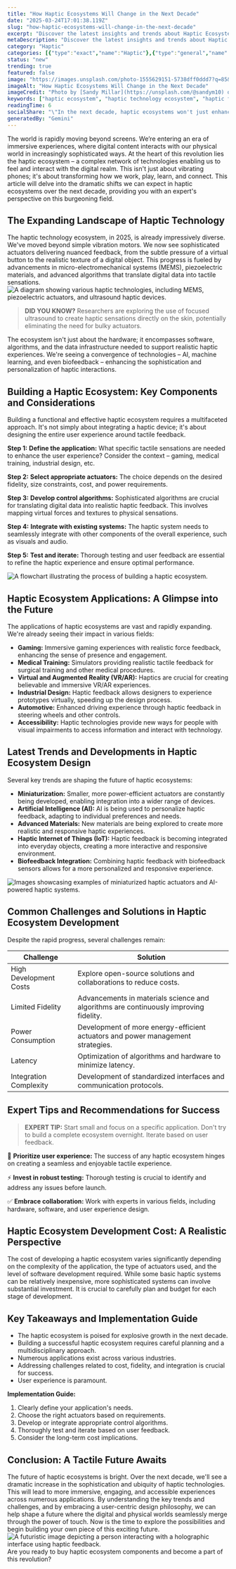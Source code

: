 ```yaml
---
title: "How Haptic Ecosystems Will Change in the Next Decade"
date: "2025-03-24T17:01:38.119Z"
slug: "how-haptic-ecosystems-will-change-in-the-next-decade"
excerpt: "Discover the latest insights and trends about Haptic Ecosystems. This comprehensive guide covers everything you need to know about Haptic Ecosystems in 2025."
metaDescription: "Discover the latest insights and trends about Haptic Ecosystems. This comprehensive guide covers everything you need to know about Haptic Ecosystems in 202..."
category: "Haptic"
categories: [{"type":"exact","name":"Haptic"},{"type":"general","name":"Human-Computer Interaction"},{"type":"medium","name":"Virtual Reality"},{"type":"specific","name":"Force Feedback"},{"type":"niche","name":"Actuator Design"}]
status: "new"
trending: true
featured: false
image: "https://images.unsplash.com/photo-1555629151-5738dff0ddd7?q=85&w=1200&fit=max&fm=webp&auto=compress"
imageAlt: "How Haptic Ecosystems Will Change in the Next Decade"
imageCredit: "Photo by [Sandy Millar](https://unsplash.com/@sandym10) on Unsplash"
keywords: ["haptic ecosystem", "haptic technology ecosystem", "haptic feedback ecosystem", "building a haptic ecosystem", "haptic ecosystem design", "best haptic ecosystem solutions", "haptic ecosystem development cost", "haptic ecosystem applications", "future of haptic ecosystems", "buy haptic ecosystem components"]
readingTime: 6
socialShare: "\"In the next decade, haptic ecosystems won't just enhance our digital interactions – they'll redefine them entirely. Prepare for a world where touch is the ultimate interface.\""
generatedBy: "Gemini"
---
```




The world is rapidly moving beyond screens.  We’re entering an era of immersive experiences, where digital content interacts with our physical world in increasingly sophisticated ways.  At the heart of this revolution lies the haptic ecosystem – a complex network of technologies enabling us to feel and interact with the digital realm.  This isn't just about vibrating phones; it's about transforming how we work, play, learn, and connect. This article will delve into the dramatic shifts we can expect in haptic ecosystems over the next decade, providing you with an expert's perspective on this burgeoning field.

## The Expanding Landscape of Haptic Technology

The haptic technology ecosystem, in 2025, is already impressively diverse. We've moved beyond simple vibration motors.  We now see sophisticated actuators delivering nuanced feedback, from the subtle pressure of a virtual button to the realistic texture of a digital object.  This progress is fueled by advancements in micro-electromechanical systems (MEMS), piezoelectric materials, and advanced algorithms that translate digital data into tactile sensations.  ![A diagram showing various haptic technologies, including MEMS, piezoelectric actuators, and ultrasound haptic devices.](https://images.unsplash.com/photo-1719933564912-a0be09d48f25?q=85&w=1200&fit=max&fm=webp&auto=compress)

> **DID YOU KNOW?**  Researchers are exploring the use of focused ultrasound to create haptic sensations directly on the skin, potentially eliminating the need for bulky actuators.

The ecosystem isn't just about the hardware; it encompasses software, algorithms, and the data infrastructure needed to support realistic haptic experiences.  We're seeing a convergence of technologies – AI, machine learning, and even biofeedback – enhancing the sophistication and personalization of haptic interactions.

##  Building a Haptic Ecosystem: Key Components and Considerations

Building a functional and effective haptic ecosystem requires a multifaceted approach.  It's not simply about integrating a haptic device; it's about designing the entire user experience around tactile feedback.

**Step 1:** **Define the application:** What specific tactile sensations are needed to enhance the user experience?  Consider the context – gaming, medical training, industrial design, etc.

**Step 2:** **Select appropriate actuators:**  The choice depends on the desired fidelity, size constraints, cost, and power requirements.

**Step 3:** **Develop control algorithms:**  Sophisticated algorithms are crucial for translating digital data into realistic haptic feedback.  This involves mapping virtual forces and textures to physical sensations.

**Step 4:** **Integrate with existing systems:** The haptic system needs to seamlessly integrate with other components of the overall experience, such as visuals and audio.

**Step 5:** **Test and iterate:**  Thorough testing and user feedback are essential to refine the haptic experience and ensure optimal performance.

![A flowchart illustrating the process of building a haptic ecosystem.](https://images.unsplash.com/photo-1735406752483-da6a6a91cca1?q=85&w=1200&fit=max&fm=webp&auto=compress)

## Haptic Ecosystem Applications: A Glimpse into the Future

The applications of haptic ecosystems are vast and rapidly expanding.  We're already seeing their impact in various fields:

* **Gaming:**  Immersive gaming experiences with realistic force feedback, enhancing the sense of presence and engagement.
* **Medical Training:**  Simulators providing realistic tactile feedback for surgical training and other medical procedures.
* **Virtual and Augmented Reality (VR/AR):**  Haptics are crucial for creating believable and immersive VR/AR experiences.
* **Industrial Design:**  Haptic feedback allows designers to experience prototypes virtually, speeding up the design process.
* **Automotive:**  Enhanced driving experience through haptic feedback in steering wheels and other controls.
* **Accessibility:**  Haptic technologies provide new ways for people with visual impairments to access information and interact with technology.

##  Latest Trends and Developments in Haptic Ecosystem Design

Several key trends are shaping the future of haptic ecosystems:

* **Miniaturization:**  Smaller, more power-efficient actuators are constantly being developed, enabling integration into a wider range of devices.
* **Artificial Intelligence (AI):** AI is being used to personalize haptic feedback, adapting to individual preferences and needs.
* **Advanced Materials:**  New materials are being explored to create more realistic and responsive haptic experiences.
* **Haptic Internet of Things (IoT):**  Haptic feedback is becoming integrated into everyday objects, creating a more interactive and responsive environment.
* **Biofeedback Integration:**  Combining haptic feedback with biofeedback sensors allows for a more personalized and responsive experience.

![Images showcasing examples of miniaturized haptic actuators and AI-powered haptic systems.](https://images.unsplash.com/photo-1649347173692-adaec802cfdc?q=85&w=1200&fit=max&fm=webp&auto=compress)

## Common Challenges and Solutions in Haptic Ecosystem Development

Despite the rapid progress, several challenges remain:

| Challenge                     | Solution                                                                     |
|------------------------------|-----------------------------------------------------------------------------|
| High Development Costs        | Explore open-source solutions and collaborations to reduce costs.            |
| Limited Fidelity             | Advancements in materials science and algorithms are continuously improving fidelity.|
| Power Consumption            | Development of more energy-efficient actuators and power management strategies. |
| Latency                      | Optimization of algorithms and hardware to minimize latency.                  |
| Integration Complexity       | Development of standardized interfaces and communication protocols.             |

## Expert Tips and Recommendations for Success

> **EXPERT TIP:**  Start small and focus on a specific application.  Don't try to build a complete ecosystem overnight.  Iterate based on user feedback.

🔑 **Prioritize user experience:** The success of any haptic ecosystem hinges on creating a seamless and enjoyable tactile experience.

⚡ **Invest in robust testing:** Thorough testing is crucial to identify and address any issues before launch.

✅ **Embrace collaboration:**  Work with experts in various fields, including hardware, software, and user experience design.

##  Haptic Ecosystem Development Cost: A Realistic Perspective

The cost of developing a haptic ecosystem varies significantly depending on the complexity of the application, the type of actuators used, and the level of software development required.  While some basic haptic systems can be relatively inexpensive, more sophisticated systems can involve substantial investment.  It is crucial to carefully plan and budget for each stage of development.

## Key Takeaways and Implementation Guide

* The haptic ecosystem is poised for explosive growth in the next decade.
* Building a successful haptic ecosystem requires careful planning and a multidisciplinary approach.
* Numerous applications exist across various industries.
* Addressing challenges related to cost, fidelity, and integration is crucial for success.
* User experience is paramount.

**Implementation Guide:**

1.  Clearly define your application's needs.
2.  Choose the right actuators based on requirements.
3.  Develop or integrate appropriate control algorithms.
4.  Thoroughly test and iterate based on user feedback.
5.  Consider the long-term cost implications.

## Conclusion:  A Tactile Future Awaits

The future of haptic ecosystems is bright.  Over the next decade, we'll see a dramatic increase in the sophistication and ubiquity of haptic technologies.  This will lead to more immersive, engaging, and accessible experiences across numerous applications.  By understanding the key trends and challenges, and by embracing a user-centric design philosophy, we can help shape a future where the digital and physical worlds seamlessly merge through the power of touch.  Now is the time to explore the possibilities and begin building your own piece of this exciting future.  ![A futuristic image depicting a person interacting with a holographic interface using haptic feedback.](https://images.unsplash.com/photo-1555629151-5738dff0ddd7?q=85&w=1200&fit=max&fm=webp&auto=compress)  Are you ready to buy haptic ecosystem components and become a part of this revolution?

